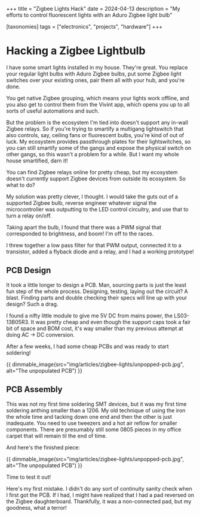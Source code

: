 +++
title = "Zigbee Lights Hack"
date = 2024-04-13
description = "My efforts to control fluorescent lights with an Aduro Zigbee light bulb"

[taxonomies]
tags = ["electronics", "projects", "hardware"]
+++

# Hacking a Zigbee Lightbulb

I have some smart lights installed in my house. They're great.
You replace your regular light bulbs with Aduro Zigbee bulbs, put some Zigbee light
switches over your existing ones, pair them all with your hub, and you're done.

You get native Zigbee grouping, which means your lights work offline, and you also
get to control them from the Vivint app, which opens you up to all sorts of useful
automations and such.

But the problem is the ecosystem I'm tied into doesn't support any in-wall Zigbee relays.
So if you're trying to smartify a multigang lightswitch that also controls, say,
ceiling fans or fluorescent bulbs, you're kind of out of luck.
My ecosystem provides passthrough plates for their lightswitches, so you can still
smartify some of the gangs and expose the physical switch on other gangs,
so this wasn't a problem for a while. But I want my whole house smartified, darn it!

You can find Zigbee relays online for pretty cheap, but my ecosystem doesn't currently
support Zigbee devices from outside its ecosystem. So what to do?

My solution was pretty clever, I thought. I would take the guts out of a supported
Zigbee bulb, reverse engineer whatever signal the microcontroller was outputting
to the LED control circuitry, and use that to turn a relay on/off.

Taking apart the bulb, I found that there was a PWM signal that corresponded to
brightness, and boom! I'm off to the races.

I threw together a low pass filter for that PWM output, connected it to a transistor,
added a flyback diode and a relay, and I had a working prototype!

## PCB Design

It took a little longer to design a PCB. Man, sourcing parts is just the least fun
step of the whole process. Designing, testing, laying out the circuit? A blast.
Finding parts and double checking their specs will line up with your design? Such
a drag.

I found a nifty little module to give me 5V DC from mains power, the LS03-13B05R3.
It was pretty cheap and even though the support caps took a fair bit of space and
BOM cost, it's way smaller than my previous attempt at doing AC -> DC conversion.

After a few weeks, I had some cheap PCBs and was ready to start soldering!

{{ dimmable_image(src="img/articles/zigbee-lights/unpopped-pcb.jpg", alt="The unpopulated PCB") }}

## PCB Assembly

This was not my first time soldering SMT devices, but it was my first time soldering
anthing smaller than a 1206. My old technique of using the iron the whole time and
tacking down one end and then the other is just inadequate. You need to use tweezers
and a hot air reflow for smaller components. There are presumably still some 0805
pieces in my office carpet that will remain til the end of time.

And here's the finished piece:

{{ dimmable_image(src="img/articles/zigbee-lights/unpopped-pcb.jpg", alt="The unpopulated PCB") }}

Time to test it out!

Here's my first mistake. I didn't do any sort of continuity sanity check when I
first got the PCB. If I had, I might have realized that I had a pad reversed on
the Zigbee daughterboard. Thankfully, it was a non-connected pad, but my goodness,
what a terror!
